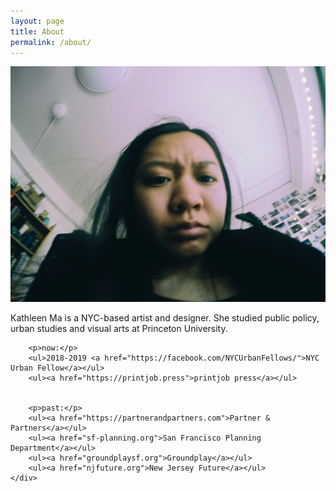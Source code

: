```yaml
---
layout: page
title: About
permalink: /about/
---
```



<div class="row">
	<div class="col-md-6">
		<img src="/img/mug.png">
	</div>
	<div class="col-md-6">
		<p>Kathleen Ma is a NYC-based artist and designer. She studied public policy, urban studies and visual arts at Princeton University. </p>

		<p>now:</p>
		<ul>2018-2019 <a href="https://facebook.com/NYCUrbanFellows/">NYC Urban Fellow</a></ul>
		<ul><a href="https://printjob.press">printjob press</a></ul>


		<p>past:</p>
		<ul><a href="https://partnerandpartners.com">Partner & Partners</a></ul>
		<ul><a href="sf-planning.org">San Francisco Planning Department</a></ul>
		<ul><a href="groundplaysf.org">Groundplay</a></ul>
		<ul><a href="njfuture.org">New Jersey Future</a></ul>
 	</div>
</div>







